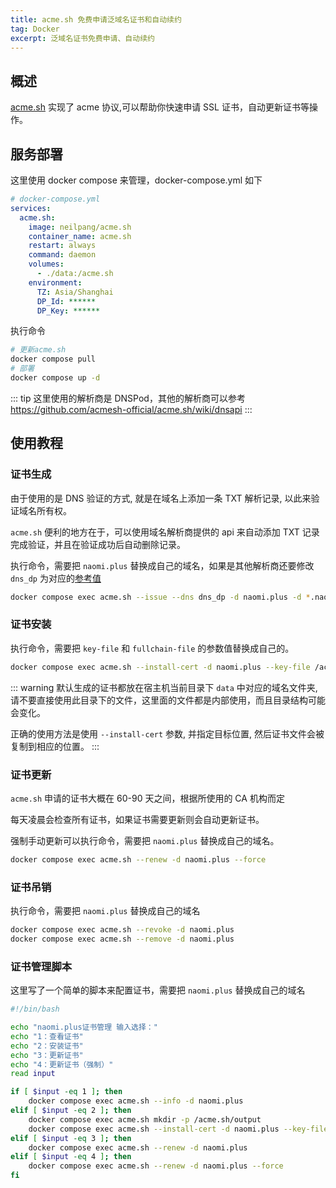 ```yaml
---
title: acme.sh 免费申请泛域名证书和自动续约
tag: Docker
excerpt: 泛域名证书免费申请、自动续约
---
```


## 概述

[acme.sh](https://github.com/acmesh-official/acme.sh) 实现了 acme 协议,可以帮助你快速申请 SSL 证书，自动更新证书等操作。

## 服务部署

这里使用 docker compose 来管理，docker-compose.yml 如下

```yml
# docker-compose.yml
services:
  acme.sh:
    image: neilpang/acme.sh
    container_name: acme.sh
    restart: always
    command: daemon
    volumes:
      - ./data:/acme.sh
    environment:
      TZ: Asia/Shanghai
      DP_Id: ******
      DP_Key: ******
```

执行命令

```bash
# 更新acme.sh
docker compose pull
# 部署
docker compose up -d
```

::: tip
这里使用的解析商是 DNSPod，其他的解析商可以参考 <https://github.com/acmesh-official/acme.sh/wiki/dnsapi>
:::

## 使用教程

### 证书生成

由于使用的是 DNS 验证的方式, 就是在域名上添加一条 TXT 解析记录, 以此来验证域名所有权。

`acme.sh` 便利的地方在于，可以使用域名解析商提供的 api 来自动添加 TXT 记录完成验证，并且在验证成功后自动删除记录。

执行命令，需要把 `naomi.plus` 替换成自己的域名，如果是其他解析商还要修改 `dns_dp` 为对应的[参考值](https://github.com/acmesh-official/acme.sh/wiki/dnsapi)

```bash
docker compose exec acme.sh --issue --dns dns_dp -d naomi.plus -d *.naomi.plus
```

### 证书安装

执行命令，需要把 `key-file` 和 `fullchain-file` 的参数值替换成自己的。

```bash
docker compose exec acme.sh --install-cert -d naomi.plus --key-file /acme.sh/naomi.plus.key --fullchain-file /acme.sh/naomi.plus.crt
```

::: warning
默认生成的证书都放在宿主机当前目录下 `data` 中对应的域名文件夹, 请不要直接使用此目录下的文件，这里面的文件都是内部使用，而且目录结构可能会变化。

正确的使用方法是使用 `--install-cert` 参数, 并指定目标位置, 然后证书文件会被复制到相应的位置。
:::

### 证书更新

`acme.sh` 申请的证书大概在 60-90 天之间，根据所使用的 CA 机构而定

每天凌晨会检查所有证书，如果证书需要更新则会自动更新证书。

强制手动更新可以执行命令，需要把 `naomi.plus` 替换成自己的域名。

```bash
docker compose exec acme.sh --renew -d naomi.plus --force
```

### 证书吊销

执行命令，需要把 `naomi.plus` 替换成自己的域名

```bash
docker compose exec acme.sh --revoke -d naomi.plus
docker compose exec acme.sh --remove -d naomi.plus
```

### 证书管理脚本

这里写了一个简单的脚本来配置证书，需要把 `naomi.plus` 替换成自己的域名

```bash
#!/bin/bash

echo "naomi.plus证书管理 输入选择："
echo "1：查看证书"
echo "2：安装证书"
echo "3：更新证书"
echo "4：更新证书（强制）"
read input

if [ $input -eq 1 ]; then
    docker compose exec acme.sh --info -d naomi.plus
elif [ $input -eq 2 ]; then
    docker compose exec acme.sh mkdir -p /acme.sh/output
    docker compose exec acme.sh --install-cert -d naomi.plus --key-file /acme.sh/output/naomi.plus.key --fullchain-file /acme.sh/output/naomi.plus.crt
elif [ $input -eq 3 ]; then
    docker compose exec acme.sh --renew -d naomi.plus
elif [ $input -eq 4 ]; then
    docker compose exec acme.sh --renew -d naomi.plus --force
fi
```
